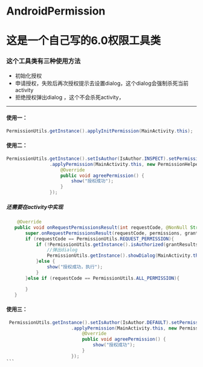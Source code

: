 # AndroidPermission
这是一个自己写的6.0权限工具类
========================================================================
### 这个工具类有三种使用方法
* 初始化授权
* 申请授权，失败后再次授权提示去设置dialog，这个dialog会强制杀死当前activity
* 拒绝授权弹出dialog ，这个不会杀死activity，
--------------------------------------------------------------------------------
#### 使用一：
```Java
PermissionUtils.getInstance().applyInitPermission(MainActivity.this);
```
#### 使用二：
```Java
PermissionUtils.getInstance().setIsAuthor(IsAuthor.INSPECT).setPermission(per)
                .applyPermission(MainActivity.this, new PermissionHelper.OnPermission() {
                    @Override
                    public void agreePermission() {
                        show("授权成功");
                    }
                });
 ```
 ##### 还需要在activity中实现
 ```Java
     @Override
    public void onRequestPermissionsResult(int requestCode, @NonNull String[] permissions, @NonNull int[] grantResults) {
        super.onRequestPermissionsResult(requestCode, permissions, grantResults);
        if (requestCode == PermissionUtils.REQUEST_PERMISSION){
            if (!PermissionUtils.getInstance().isAuthorized(grantResults)){
                //弹出dialog
                PermissionUtils.getInstance().showDialog(MainActivity.this,permissions);
            }else {
                show("授权成功，执行");
            }
        }else if (requestCode == PermissionUtils.ALL_PERMISSION){

        }
    }
```
#### 使用三：
````Java
 PermissionUtils.getInstance().setIsAuthor(IsAuthor.DEFAULT).setPermission(err)
                        .applyPermission(MainActivity.this, new PermissionHelper.OnPermission() {
                            @Override
                            public void agreePermission() {
                                show("授权成功");
                            }
                        });
```
